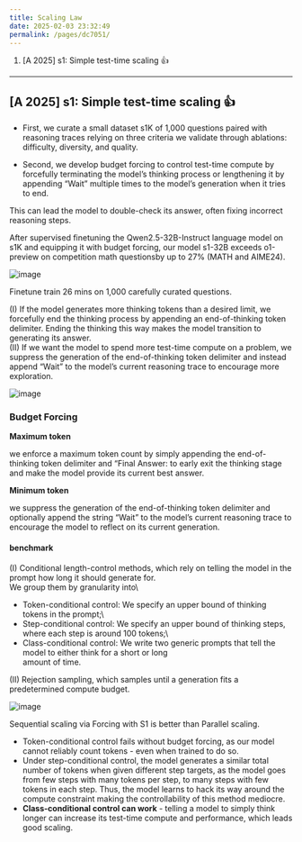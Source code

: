 ```yaml
---
title: Scaling Law
date: 2025-02-03 23:32:49
permalink: /pages/dc7051/
---
```


1. [A 2025] s1: Simple test-time scaling :+1:

---

## [A 2025] s1: Simple test-time scaling :+1:

- First, we curate a small dataset s1K of 1,000 questions paired with reasoning traces relying on three criteria we validate through ablations: difficulty, diversity, and quality.

- Second, we develop budget forcing to control test-time compute by forcefully terminating the model’s thinking process or lengthening it by appending “Wait” multiple times to the model’s generation when it tries to end.

This can lead the model to double-check its answer, often fixing incorrect reasoning steps.

After supervised finetuning the Qwen2.5-32B-Instruct language model on s1K and equipping it with budget forcing, our model s1-32B exceeds o1-preview on competition math questionsby up to 27% (MATH and AIME24).

![image](https://github.com/user-attachments/assets/b24f8dba-b210-4b4a-abd4-93fa1f8ac594)

Finetune train 26 mins on 1,000 carefully curated questions.

(I) If the model generates more thinking tokens than a desired limit, we forcefully end the thinking process by appending an end-of-thinking token delimiter.
Ending the thinking this way makes the model transition to generating its answer.\
(II) If we want the model to spend more test-time compute on a problem, we suppress the generation of the end-of-thinking token delimiter and instead append “Wait” to the model’s current reasoning trace to encourage more exploration.

![image](https://github.com/user-attachments/assets/ad80b3f2-81d0-4909-82d1-881af722529e)

### Budget Forcing

**Maximum token**

we enforce a maximum token count by simply appending the end-of-thinking token delimiter and “Final Answer: to early exit the thinking stage and make the model provide its current best answer.

**Minimum token**

we suppress the generation of the end-of-thinking token delimiter and optionally append the string “Wait” to the model’s current reasoning trace to encourage the model to reflect on its current generation.


#### benchmark

(I) Conditional length-control methods, which rely on telling the model in the prompt how long it should generate for.\
We group them by granularity into\
  - Token-conditional control: We specify an upper bound of thinking tokens in the prompt;\
  - Step-conditional control: We specify an upper bound of thinking steps, where each step is around 100 tokens;\
  - Class-conditional control: We write two generic prompts that tell the model to either think for a short or long\
amount of time.

(II) Rejection sampling, which samples until a generation fits a predetermined compute budget.

![image](https://github.com/user-attachments/assets/de618a69-a8c5-4ef0-98b2-34a8968a7340)

Sequential scaling via Forcing with S1 is better than Parallel scaling.


- Token-conditional control fails without budget forcing, as our model cannot reliably count tokens - even when trained to do so.
- Under step-conditional control, the model generates a similar total number of tokens when given different step targets, as the model goes from few steps with many tokens per step, to many steps with few tokens in each step.
  Thus, the model learns to hack its way around the compute constraint making the controllability of this method mediocre.
- **Class-conditional control can work** - telling a model to simply think longer can increase its test-time compute and performance, which leads good scaling.



